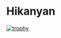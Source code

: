 # Hikanyan
[![trophy](https://github-profile-trophy.vercel.app/?username=Hikanyan)](https://github.com/Hikanyan/github-profile-trophy)
